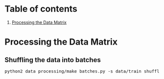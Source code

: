# Table of contents
1. [Processing the Data Matrix](#processdatamatrix)

# Processing the Data Matrix<a name="processdatamatrix"></a>

## Shuffling the data into batches
<pre>python2 data_processing/make_batches.py -s data/train_shuffling.pickle -i data/train/ -o data/hdf5/train_shuffled/</pre>
